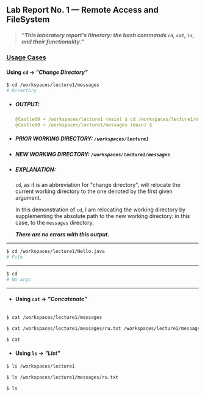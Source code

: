 ## Lab Report No. 1 &mdash; Remote Access and FileSystem

> #### *"This laboratory report's itinerary: the bash commands `cd`, `cat`, `ls`, and their functionality."*



### <ins>Usage Cases</ins>

#### Using `cd` &rarr; *"Change Directory"*

```bash
$ cd /workspaces/lecture1/messages
# Directory
```

  - ##### OUTPUT:
    ```yaml
    @Castle60 ➜ /workspaces/lecture1 (main) $ cd /workspaces/lecture1/messages
    @Castle60 ➜ /workspaces/lecture1/messages (main) $
    ```
  - ##### PRIOR WORKING DIRECTORY: `/workspaces/lecture1`
  - ##### NEW WORKING DIRECTORY: `/workspaces/lecture1/messages`
  - ##### EXPLANATION:

    `cd`, as it is an abbreviation for "change directory", will relocate the current working directory to the one denoted by the first given argument.

     In this demonstration of `cd`, I am relocating the working directory by supplementing the absolute path to the new working directory: in this case, to the `messages` directory.

     ***There are no errors with this output.***


---

```bash
$ cd /workspaces/lecture1/Hello.java
# File
```

---

```bash
$ cd
# No args
```

---

- #### Using `cat` &rarr; *"Concatenate"*

```bash

$ cat /workspaces/lecture1/messages
```

```bash
$ cat /workspaces/lecture1/messages/ru.txt /workspaces/lecture1/messages/en-us.txt
```

```bash
$ cat
```

- #### Using `ls` &rarr; *"List"*

```bash
$ ls /workspaces/lecture1
```

```bash
$ ls /workspaces/lecture1/messages/ru.txt
```

```bash
$ ls
```









